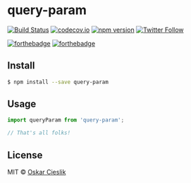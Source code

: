 # query-param

[![Build Status](https://travis-ci.org/oskarcieslik/query-param.svg?branch=master)](https://travis-ci.org/oskarcieslik/query-param)
[![codecov.io](https://codecov.io/github/oskarcieslik/query-param/coverage.svg?branch=master)](https://codecov.io/github/oskarcieslik/query-param?branch=master)
[![npm version](https://badge.fury.io/js/query-param.svg)](https://www.npmjs.com/package/query-param)
[![Twitter Follow](https://img.shields.io/twitter/follow/rpunkfu.svg?style=social)](https://twitter.com/rpunkfu)

[![forthebadge](http://forthebadge.com/images/badges/built-with-love.svg)](https://github.com/oskarcieslik/query-param) 
[![forthebadge](http://forthebadge.com/images/badges/gluten-free.svg)](https://github.com/oskarcieslik/query-param)

## Install

```bash
$ npm install --save query-param
```

## Usage

```js
import queryParam from 'query-param';

// That's all folks!
```

## License

MIT © [Oskar Cieslik](https://tldrlegal.com/license/mit-license)
